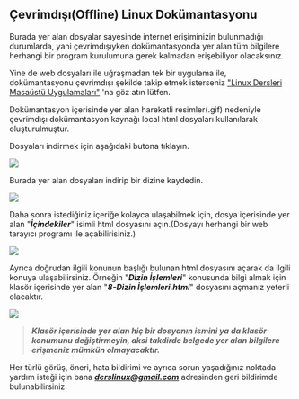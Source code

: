 
﻿Çevrimdışı(Offline) Linux Dokümantasyonu
-
Burada yer alan dosyalar sayesinde internet erişiminizin bulunmadığı durumlarda, yani çevrimdışıyken dokümantasyonda yer alan tüm bilgilere herhangi bir program kurulumuna gerek kalmadan erişebiliyor olacaksınız. 

Yine de web dosyaları ile uğraşmadan tek bir uygulama ile, dokümantasyonu çevrimdışı şekilde takip etmek isterseniz ["Linux Dersleri Masaüstü Uygulamaları"](https://github.com/taylanbildik/Linux_Dersleri#linux-dok%C3%BCmantasyonu-%C3%A7evrimd%C4%B1%C5%9F%C4%B1-masa%C3%BCst%C3%BC-uygulamalar%C4%B1) 'na göz atın lütfen.

Dokümantasyon içerisinde yer alan hareketli resimler(.gif) nedeniyle çevrimdışı dokümantasyon kaynağı local html dosyaları kullanılarak oluşturulmuştur. 

Dosyaları indirmek için aşağıdaki butona tıklayın.

<a href="https://drive.google.com/open?id=1ybGOhDd-gisQkVHgQsklHkJdUwRdOEfK">
<img src="https://raw.githubusercontent.com/taylanbildik/Linux_Dersleri/master/img/Ana%20Sayfa/button.png">
</a>

Burada yer alan dosyaları indirip bir dizine kaydedin.

<p>
  <img src="https://raw.githubusercontent.com/taylanbildik/Linux_Dersleri/master/img/Ana%20Sayfa/1.png">
</p>

Daha sonra istediğiniz içeriğe kolayca ulaşabilmek için, dosya içerisinde yer alan "***İçindekiler***" isimli html dosyasını açın.(Dosyayı herhangi bir web tarayıcı programı ile açabilirisiniz.)
<p>
  <img src="https://raw.githubusercontent.com/taylanbildik/Linux_Dersleri/master/img/Ana%20Sayfa/local.gif">
</p>

Ayrıca doğrudan ilgili konunun başlığı bulunan html dosyasını açarak da ilgili konuya ulaşabilirsiniz. 
Örneğin "***Dizin İşlemleri***" konusunda bilgi almak için klasör içerisinde yer alan "***8-Dizin İşlemleri.html***" dosyasını açmanız yeterli olacaktır.
<p>
  <img src="https://raw.githubusercontent.com/taylanbildik/Linux_Dersleri/master/img/Ana%20Sayfa/2.png">
</p>

> ***Klasör içerisinde yer alan hiç bir dosyanın ismini ya da klasör konumunu değiştirmeyin, aksi takdirde belgede yer alan bilgilere erişmeniz mümkün olmayacaktır.***

Her türlü görüş, öneri, hata bildirimi ve ayrıca sorun yaşadığınız noktada yardım isteği için bana ***derslinux@gmail.com*** adresinden geri bildirimde bulunabilirsiniz.
